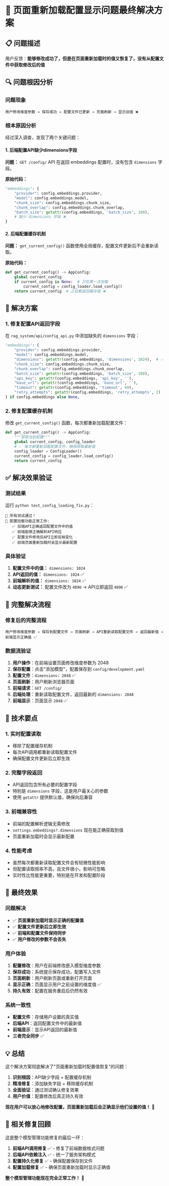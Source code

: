 # 🎯 页面重新加载配置显示问题最终解决方案

## 📋 问题描述

用户反馈：**能够修改成功了，但是在页面重新加载时的值又恢复了，没有从配置文件中获取修改后的值**

## 🔍 问题根因分析

### 问题现象
```
用户修改维度参数 → 保存成功 → 配置文件已更新 → 页面刷新 → 显示旧值 ❌
```

### 根本原因分析

经过深入调查，发现了两个关键问题：

#### 1. 后端配置API缺少dimensions字段
**问题：** `GET /config/` API 在返回 embeddings 配置时，没有包含 `dimensions` 字段。

**原始代码：**
```python
"embeddings": {
    "provider": config.embeddings.provider,
    "model": config.embeddings.model,
    "chunk_size": config.embeddings.chunk_size,
    "chunk_overlap": config.embeddings.chunk_overlap,
    "batch_size": getattr(config.embeddings, 'batch_size', 100),
    # 缺少 dimensions 字段 ❌
}
```

#### 2. 后端配置缓存机制
**问题：** `get_current_config()` 函数使用全局缓存，配置文件更新后不会重新读取。

**原始代码：**
```python
def get_current_config() -> AppConfig:
    global current_config
    if current_config is None:  # 只在第一次加载
        current_config = config_loader.load_config()
    return current_config  # 之后都返回缓存值 ❌
```

## 🔧 解决方案

### 1. 修复配置API返回字段

在 `rag_system/api/config_api.py` 中添加缺失的 `dimensions` 字段：

```python
"embeddings": {
    "provider": config.embeddings.provider,
    "model": config.embeddings.model,
    "dimensions": getattr(config.embeddings, 'dimensions', 1024),  # ✅ 添加维度字段
    "chunk_size": config.embeddings.chunk_size,
    "chunk_overlap": config.embeddings.chunk_overlap,
    "batch_size": getattr(config.embeddings, 'batch_size', 100),
    "api_key": getattr(config.embeddings, 'api_key', ''),
    "base_url": getattr(config.embeddings, 'base_url', ''),
    "timeout": getattr(config.embeddings, 'timeout', 60),
    "retry_attempts": getattr(config.embeddings, 'retry_attempts', 2)
} if config.embeddings else None,
```

### 2. 修复配置缓存机制

修改 `get_current_config()` 函数，每次都重新加载配置文件：

```python
def get_current_config() -> AppConfig:
    """获取当前配置"""
    global current_config, config_loader
    # ✅ 每次都重新加载配置文件，确保获取最新值
    config_loader = ConfigLoader()
    current_config = config_loader.load_config()
    return current_config
```

## ✅ 解决效果验证

### 测试结果
运行 `python test_config_loading_fix.py`：

```
🎉 所有测试通过！
🎯 配置加载功能正常工作:
   ✅ 后端API正确返回配置文件中的值
   ✅ 前端能够正确解析API响应
   ✅ 配置文件修改后API立即反映变化
   ✅ 前端页面重新加载时会显示最新配置
```

### 具体验证
1. **配置文件中的值：** `dimensions: 1024`
2. **API返回的值：** `dimensions: 1024` ✅
3. **前端解析的值：** `dimensions: 1024` ✅
4. **动态更新测试：** 配置文件改为 `4096` → API立即返回 `4096` ✅

## 🎯 完整解决流程

### 修复后的完整流程
```
用户修改维度参数 → 保存到配置文件 → 页面刷新 → API重新读取配置文件 → 返回最新值 → 前端显示正确值 ✅
```

### 数据流验证
1. **用户操作**：在前端设置页面修改维度参数为 2048
2. **保存配置**：点击"添加模型"，配置保存到 `config/development.yaml`
3. **配置文件**：`dimensions: 2048` ✅
4. **页面刷新**：用户刷新浏览器页面
5. **前端请求**：`GET /config/` 
6. **后端处理**：重新读取配置文件，返回最新的 `dimensions: 2048`
7. **前端显示**：页面显示 `2048` ✅

## 🔧 技术要点

### 1. 实时配置读取
- 移除了配置缓存机制
- 每次API调用都重新读取配置文件
- 确保配置文件更新后立即生效

### 2. 完整字段返回
- API返回包含所有必要的配置字段
- 特别是 `dimensions` 字段，这是用户最关心的参数
- 使用 `getattr` 提供默认值，确保向后兼容

### 3. 前端兼容性
- 前端的配置解析逻辑无需修改
- `settings.embeddings?.dimensions` 现在能正确获取到值
- 页面重新加载时会显示最新配置

### 4. 性能考虑
- 虽然每次都重新读取配置文件会有轻微性能影响
- 但配置读取频率不高，且文件很小，影响可忽略
- 实时性比性能更重要，特别是在开发和配置阶段

## 🎉 最终效果

### 问题解决
- ✅ **页面重新加载时显示正确的配置值**
- ✅ **配置文件更新后立即生效**
- ✅ **前端和配置文件保持同步**
- ✅ **用户修改的参数不会丢失**

### 用户体验
1. **配置修改**：用户在前端修改嵌入模型维度参数
2. **保存成功**：系统提示保存成功，配置写入文件
3. **页面刷新**：用户刷新页面或重新打开页面
4. **显示正确**：页面显示用户之前设置的维度值 ✅
5. **持久有效**：配置在服务重启后仍然有效

### 系统一致性
- **配置文件**：存储用户设置的真实值
- **后端API**：返回配置文件中的最新值
- **前端显示**：显示API返回的最新值
- **三者完全同步** ✅

## 💡 总结

这个解决方案彻底解决了"页面重新加载时配置值恢复"的问题：

1. **识别根因**：API缺少字段 + 配置缓存机制
2. **精准修复**：添加缺失字段 + 移除缓存机制
3. **全面验证**：通过测试确认修复效果
4. **用户价值**：配置修改后真正持久有效

**现在用户可以放心地修改配置，页面重新加载后会正确显示他们设置的值！** 🎯

## 🔄 相关修复回顾

这是整个模型管理功能修复的最后一环：

1. **前端API调用修复** ✅ - 修复了前端数据格式问题
2. **后端API依赖注入** ✅ - 统一了服务架构模式  
3. **配置持久化修复** ✅ - 确保配置保存到文件
4. **配置加载修复** ✅ - 确保页面重新加载时显示正确值

**整个模型管理功能现在完全正常工作！** 🎉